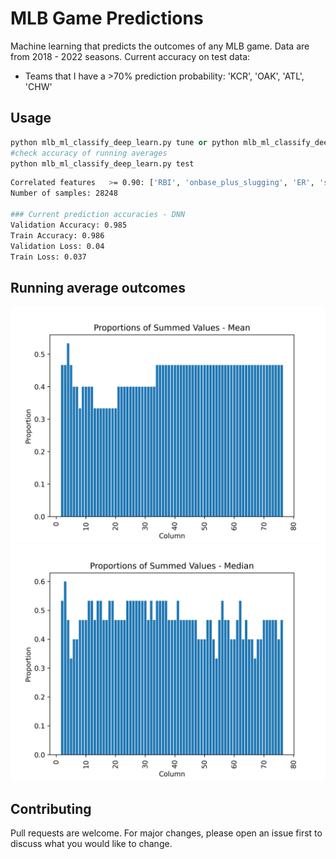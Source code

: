 # MLB Game Predictions

Machine learning that predicts the outcomes of any MLB game. Data are from 2018 - 2022 seasons. 
Current accuracy on test data:
- Teams that I have a >70% prediction probability: 'KCR', 'OAK', 'ATL', 'CHW'

## Usage

```python
python mlb_ml_classify_deep_learn.py tune or python mlb_ml_classify_deep_learn.py notune
#check accuracy of running averages
python mlb_ml_classify_deep_learn.py test
```

```bash
Correlated features   >= 0.90: ['RBI', 'onbase_plus_slugging', 'ER', 'strikes_total']
Number of samples: 28248

### Current prediction accuracies - DNN
Validation Accuracy: 0.985
Train Accuracy: 0.986
Validation Loss: 0.04
Train Loss: 0.037
```

## Running average outcomes
![](https://github.com/bszek213/ml_mlb/blob/main/best_mean_ma.png)
![](https://github.com/bszek213/ml_mlb/blob/main/best_median_ma.png)
## Contributing
Pull requests are welcome. For major changes, please open an issue first to discuss what you would like to change.
